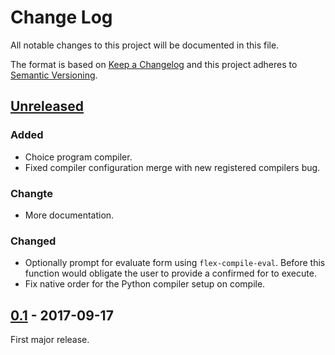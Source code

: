 # Change Log
All notable changes to this project will be documented in this file.

The format is based on [Keep a Changelog](http://keepachangelog.com/)
and this project adheres to [Semantic Versioning](http://semver.org/).


## [Unreleased]
### Added
- Choice program compiler.
- Fixed compiler configuration merge with new registered compilers bug.

### Changte
- More documentation.


### Changed
- Optionally prompt for evaluate form using `flex-compile-eval`.  Before this
  function would obligate the user to provide a confirmed for to execute.
- Fix native order for the Python compiler setup on compile.

## [0.1] - 2017-09-17
First major release.

[Unreleased]: https://github.com/plandes/flex-compile/compare/v0.1...HEAD
[0.1]: https://github.com/plandes/flex-compile/compare/772d70f...v0.1
